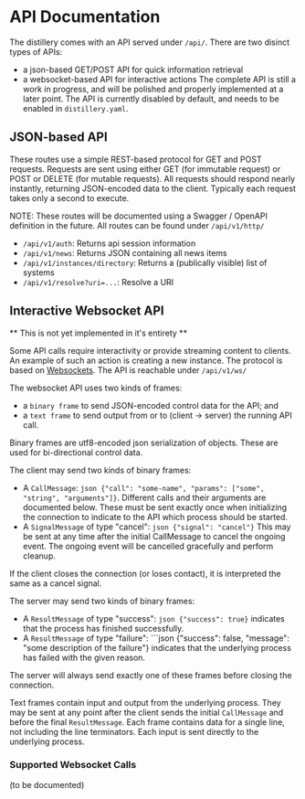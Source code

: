 # API Documentation

The distillery comes with an API served under `/api/`.
There are two disinct types of APIs:
- a json-based GET/POST API for quick information retrieval
- a websocket-based API for interactive actions
The complete API is still a work in progress, and will be polished and properly implemented at a later point.
The API is currently disabled by default, and needs to be enabled in `distillery.yaml`. 

## JSON-based API

These routes use a simple REST-based protocol for GET and POST requests.
Requests are sent using either GET (for immutable request) or POST or DELETE (for mutable requests).
All requests should respond nearly instantly, returning JSON-encoded data to the client.
Typically each request takes only a second to execute.

NOTE: These routes will be documented using a Swagger / OpenAPI definition in the future. 
All routes can be found under `/api/v1/http/`

- `/api/v1/auth`: Returns api session information
- `/api/v1/news`: Returns JSON containing all news items
- `/api/v1/instances/directory`: Returns a (publically visible) list of systems 
- `/api/v1/resolve?uri=...`: Resolve a URI


## Interactive Websocket API

** This is not yet implemented in it's entirety **

Some API calls require interactivity or provide streaming content to clients.
An example of such an action is creating a new instance.
The protocol is based on [Websockets](https://websockets.spec.whatwg.org/).
The API is reachable under `/api/v1/ws/`

The websocket API uses two kinds of frames:
- a `binary frame` to send JSON-encoded control data for the API; and
- a `text frame` to send output from or to (client -> server) the running API call.

Binary frames are utf8-encoded json serialization of objects.
These are used for bi-directional control data.

The client may send two kinds of binary frames:
- A `CallMessage`: ```json {"call": "some-name", "params": ["some", "string", "arguments"]}```. Different calls and their arguments are documented below. These must be sent exactly once when initializing the connection to indicate to the API which process should be started. 
- A `SignalMessage` of type "cancel": ```json {"signal": "cancel"}``` This may be sent at any time after the initial CallMessage to cancel the ongoing event. The ongoing event will be cancelled gracefully and perform cleanup.

If the client closes the connection (or loses contact), it is interpreted the same as a cancel signal.

The server may send two kinds of binary frames:
- A `ResultMessage` of type "success": ```json {"success": true}``` indicates that the process has finished successfully.
- A `ResultMessage` of type "failure": ```json {"success": false, "message": "some description of the failure"} indicates that the underlying process has failed with the given reason.

The server will always send exactly one of these frames before closing the connection.

Text frames contain input and output from the underlying process.
They may be sent at any point after the client sends the initial `CallMessage` and before the final `ResultMessage`.
Each frame contains data for a single line, not including the line terminators.
Each input is sent directly to the underlying process.

### Supported Websocket Calls

(to be documented)
